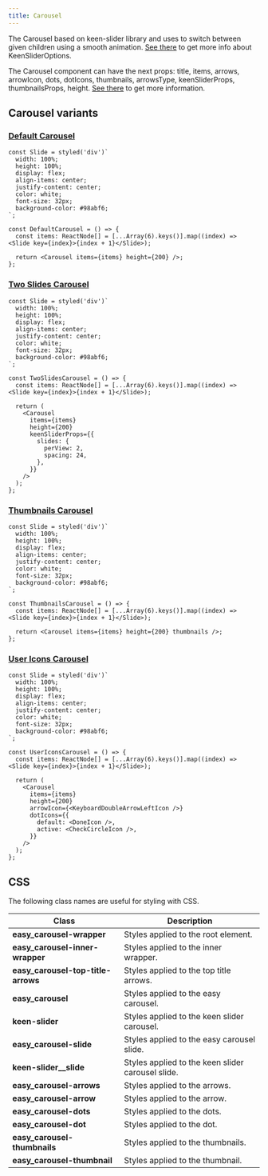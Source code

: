 ```yaml
---
title: Carousel
---
```


The Carousel based on keen-slider library and uses to switch between given children using a smooth animation. [See there](https://keen-slider.io/docs#options) to get more info about KeenSliderOptions.

The Carousel component can have the next props: title, items, arrows, arrowIcon, dots, dotIcons, thumbnails, arrowsType, keenSliderProps, thumbnailsProps, height. [See there](/storybook/?path=/docs/core-carousel--docs) to get more information.

## Carousel variants

### [Default Carousel](/storybook/?path=/story/core-carousel--default-carousel)

```tsx
const Slide = styled('div')`
  width: 100%;
  height: 100%;
  display: flex;
  align-items: center;
  justify-content: center;
  color: white;
  font-size: 32px;
  background-color: #98abf6;
`;

const DefaultCarousel = () => {
  const items: ReactNode[] = [...Array(6).keys()].map((index) => <Slide key={index}>{index + 1}</Slide>);

  return <Carousel items={items} height={200} />;
};
```

### [Two Slides Carousel](/storybook/?path=/story/core-carousel--two-slides-carousel)

```tsx
const Slide = styled('div')`
  width: 100%;
  height: 100%;
  display: flex;
  align-items: center;
  justify-content: center;
  color: white;
  font-size: 32px;
  background-color: #98abf6;
`;

const TwoSlidesCarousel = () => {
  const items: ReactNode[] = [...Array(6).keys()].map((index) => <Slide key={index}>{index + 1}</Slide>);

  return (
    <Carousel
      items={items}
      height={200}
      keenSliderProps={{
        slides: {
          perView: 2,
          spacing: 24,
        },
      }}
    />
  );
};
```

### [Thumbnails Carousel](/storybook/?path=/story/core-carousel--thumbnails-carousel)

```tsx
const Slide = styled('div')`
  width: 100%;
  height: 100%;
  display: flex;
  align-items: center;
  justify-content: center;
  color: white;
  font-size: 32px;
  background-color: #98abf6;
`;

const ThumbnailsCarousel = () => {
  const items: ReactNode[] = [...Array(6).keys()].map((index) => <Slide key={index}>{index + 1}</Slide>);

  return <Carousel items={items} height={200} thumbnails />;
};
```

### [User Icons Carousel](/storybook/?path=/story/core-carousel--user-icons-carousel)

```tsx
const Slide = styled('div')`
  width: 100%;
  height: 100%;
  display: flex;
  align-items: center;
  justify-content: center;
  color: white;
  font-size: 32px;
  background-color: #98abf6;
`;

const UserIconsCarousel = () => {
  const items: ReactNode[] = [...Array(6).keys()].map((index) => <Slide key={index}>{index + 1}</Slide>);

  return (
    <Carousel
      items={items}
      height={200}
      arrowIcon={<KeyboardDoubleArrowLeftIcon />}
      dotIcons={{
        default: <DoneIcon />,
        active: <CheckCircleIcon />,
      }}
    />
  );
};
```

## CSS

The following class names are useful for styling with CSS.

| Class                              | Description                                       |
| ---------------------------------- | ------------------------------------------------- |
| **easy_carousel-wrapper**          | Styles applied to the root element.               |
| **easy_carousel-inner-wrapper**    | Styles applied to the inner wrapper.              |
| **easy_carousel-top-title-arrows** | Styles applied to the top title arrows.           |
| **easy_carousel**                  | Styles applied to the easy carousel.              |
| **keen-slider**                    | Styles applied to the keen slider carousel.       |
| **easy_carousel-slide**            | Styles applied to the easy carousel slide.        |
| **keen-slider__slide**             | Styles applied to the keen slider carousel slide. |
| **easy_carousel-arrows**           | Styles applied to the arrows.                     |
| **easy_carousel-arrow**            | Styles applied to the arrow.                      |
| **easy_carousel-dots**             | Styles applied to the dots.                       |
| **easy_carousel-dot**              | Styles applied to the dot.                        |
| **easy_carousel-thumbnails**       | Styles applied to the thumbnails.                 |
| **easy_carousel-thumbnail**        | Styles applied to the thumbnail.                  |
